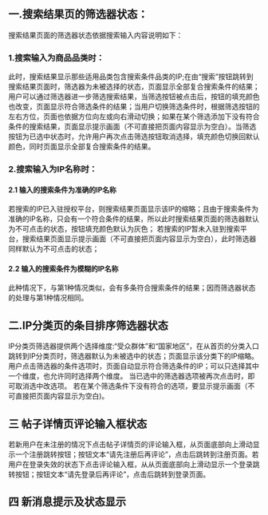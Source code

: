 ## 一.搜索结果页的筛选器状态：
搜索结果页面的筛选器状态依据搜索输入内容说明如下：
### 1.搜索输入为商品品类时：
此时，搜索结果显示那些适用品类包含搜索条件品类的IP;在由“搜索”按钮跳转到搜索结果页面时，筛选器为未被选择的状态，页面显示全部复合搜索条件的结果；用户可以通过筛选器进一步筛选搜索结果，当筛选按钮被点击后，按钮的填充颜色也改变，页面显示符合筛选条件的结果；当用户切换筛选条件时，根据筛选按钮的左右方位，页面也依据方位向左或向右滑动切换；如果在某个筛选添加下没有符合条件的搜索结果，页面显示提示画面（不可直接把页面内容显示为空白）。当筛选按钮为已选中状态时，允许用户再次点击筛选按钮取消选择，填充颜色切换回默认颜色，同时页面显示全部复合搜索条件的结果。

### 2.搜索输入为IP名称时：
#### 2.1 输入的搜索条件为准确的IP名称
若搜索的IP已入驻授权平台，则搜索结果页面显示该IP的缩略；且由于搜索条件为准确的IP名称，只会有一个符合条件的结果，所以此时搜索结果页面的筛选器默认为不可点击的状态，按钮填充颜色默认为灰色；
若搜索的IP暂未入驻到搜索平台，搜索结果页面显示提示画面（不可直接把页面内容显示为空白），此时筛选器同样默认为不可点击的状态；

#### 2.2 输入的搜索条件为模糊的IP名称
此种情况下，与第1种情况类似，会有多条符合搜索条件的结果；因而筛选器状态的处理与第1种情况相同。

## 二.IP分类页的条目排序筛选器状态
IP分类页筛选器提供两个选择维度:“受众群体”和“国家地区”，在从首页的分类入口跳转到IP分类页时，筛选器默认为未被选中的状态；页面显示该分类下的IP缩略。用户点击筛选器的条件选项时，页面自动显示符合筛选条件的IP；可以只选择其中一个维度，也允许同时选择两个维度。 当已选中的筛选器选项被再次点击时，即可取消选中改选项。
若在某个筛选条件下没有符合的选项，要显示提示画面（不可直接把页面内容显示为空白)。

## 三 帖子详情页评论输入框状态
若新用户在未注册的情况下点击帖子详情页的评论输入框，从页面底部向上滑动显示一个注册跳转按钮；按钮文本“请先注册后再评论”，点击后跳转到注册页面。若用户在登录失效的状态下点击评论输入框，从从页面底部向上滑动显示一个登录跳转按钮；按钮文本“请先登录后再评论”，点击后跳转到登录页面。

## 四 新消息提示及状态显示

